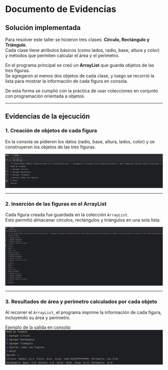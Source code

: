 # Documento de Evidencias

## Solución implementada
Para resolver este taller se hicieron tres clases: **Círculo, Rectángulo y Triángulo**.  
Cada clase tiene atributos básicos (como lados, radio, base, altura y color) y métodos que permiten calcular el área y el perímetro.

En el programa principal se creó un **ArrayList** que guarda objetos de las tres figuras.  
Se agregaron al menos dos objetos de cada clase, y luego se recorrió la lista para mostrar la información de cada figura en consola.

De esta forma se cumplió con la práctica de usar colecciones en conjunto con programación orientada a objetos.

---

## Evidencias de la ejecución

### 1. Creación de objetos de cada figura
En la consola se pidieron los datos (radio, base, altura, lados, color) y se construyeron los objetos de las tres figuras.

![img.png](../Evidencias/img.png)

---

### 2. Inserción de las figuras en el ArrayList
Cada figura creada fue guardada en la colección `ArrayList`.  
Esto permitió almacenar círculos, rectángulos y triángulos en una sola lista.

![img_1.png](../Evidencias/img_1.png)

---

### 3. Resultados de área y perímetro calculados por cada objeto
Al recorrer el `ArrayList`, el programa imprime la información de cada figura, incluyendo su área y perímetro.

Ejemplo de la salida en consola:
![img_2.png](../Evidencias/img_2.png)

